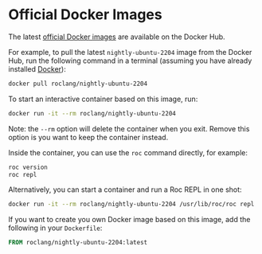 # Official Docker Images

The latest [official Docker images](https://hub.docker.com/u/roclang) are available on the Docker Hub.

For example, to pull the latest `nightly-ubuntu-2204` image from the Docker Hub, run the following command in a terminal (assuming you have already installed [Docker](https://docs.docker.com/engine/install/)):

```bash
docker pull roclang/nightly-ubuntu-2204
```

To start an interactive container based on this image, run:

```bash
docker run -it --rm roclang/nightly-ubuntu-2204
```

Note: the `--rm` option will delete the container when you exit. Remove this option is you want to keep the container instead.

Inside the container, you can use the `roc` command directly, for example:

```bash
roc version
roc repl
```

Alternatively, you can start a container and run a Roc REPL in one shot:

```bash
docker run -it --rm roclang/nightly-ubuntu-2204 /usr/lib/roc/roc repl
```

If you want to create you own Docker image based on this image, add the following in your `Dockerfile`:

```Dockerfile
FROM roclang/nightly-ubuntu-2204:latest
```
